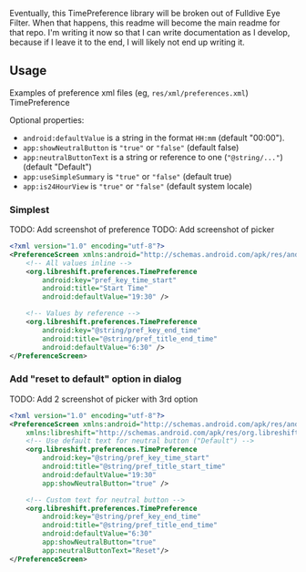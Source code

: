 Eventually, this TimePreference library will be broken out of Fulldive Eye Filter. When that happens, this readme will become the main readme for that repo. I'm writing it now so that I can write documentation as I develop, because if I leave it to the end, I will likely not end up writing it.

## Usage

Examples of preference xml files (eg, `res/xml/preferences.xml`) TimePreference

Optional properties:

- `android:defaultValue` is a string in the format `HH:mm` (default "00:00").
- `app:showNeutralButton` is `"true"` or `"false"` (default false)
- `app:neutralButtonText` is a string or reference to one (`"@string/..."`) (default "Default")
- `app:useSimpleSummary` is `"true"` or `"false"` (default true)
- `app:is24HourView` is `"true"` or `"false"` (default system locale)

### Simplest

TODO: Add screenshot of preference
TODO: Add screenshot of picker

```xml
<?xml version="1.0" encoding="utf-8"?>
<PreferenceScreen xmlns:android="http://schemas.android.com/apk/res/android">
    <!-- All values inline -->
    <org.libreshift.preferences.TimePreference
        android:key="pref_key_time_start"
        android:title="Start Time"
        android:defaultValue="19:30" />

    <!-- Values by reference -->
    <org.libreshift.preferences.TimePreference
        android:key="@string/pref_key_end_time"
        android:title="@string/pref_title_end_time"
        android:defaultValue="6:30" />
</PreferenceScreen>
```

### Add "reset to default" option in dialog

TODO: Add 2 screenshot of picker with 3rd option

```xml
<?xml version="1.0" encoding="utf-8"?>
<PreferenceScreen xmlns:android="http://schemas.android.com/apk/res/android"
    xmlns:libreshift="http://schemas.android.com/apk/res/org.libreshift">
    <!-- Use default text for neutral button ("Default") -->
    <org.libreshift.preferences.TimePreference
        android:key="@string/pref_key_time_start"
        android:title="@string/pref_title_start_time"
        android:defaultValue="19:30"
        app:showNeutralButton="true" />

    <!-- Custom text for neutral button -->
    <org.libreshift.preferences.TimePreference
        android:key="@string/pref_key_end_time"
        android:title="@string/pref_title_end_time"
        android:defaultValue="6:30"
        app:showNeutralButton="true"
        app:neutralButtonText="Reset"/>
</PreferenceScreen>
```
